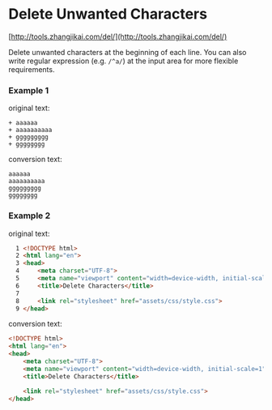 # Delete Unwanted Characters

[http://tools.zhangjikai.com/del/](http://tools.zhangjikai.com/del/)

Delete unwanted characters at the beginning of each line. You can also write regular expression (e.g. `/^a/`) at the input area for more flexible requirements. 



### Example 1

original text:
```
+ aaaaaa
+ aaaaaaaaaa
+ ggggggggg
+ gggggggg
```

conversion text:
```
aaaaaa
aaaaaaaaaa
ggggggggg
gggggggg
```

### Example 2
original text:
```html
  1 <!DOCTYPE html>
  2 <html lang="en">
  3 <head>
  4     <meta charset="UTF-8">
  5     <meta name="viewport" content="width=device-width, initial-scale=1">
  6     <title>Delete Characters</title>
  7
  8     <link rel="stylesheet" href="assets/css/style.css">
  9 </head>
```

conversion text:
```html
<!DOCTYPE html>
<html lang="en">
<head>
    <meta charset="UTF-8">
    <meta name="viewport" content="width=device-width, initial-scale=1">
    <title>Delete Characters</title>

    <link rel="stylesheet" href="assets/css/style.css">
</head>
```